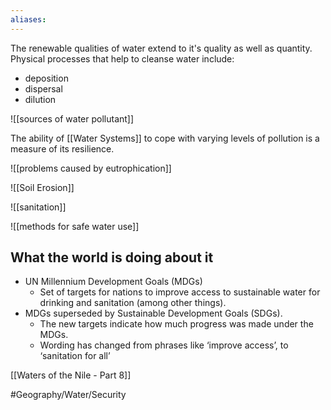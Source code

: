 ```yaml
---
aliases: 
---
```


The renewable qualities of water extend to it's quality as well as quantity. Physical processes that help to cleanse water include:
- deposition
- dispersal
- dilution

![[sources of water pollutant]]

The ability of [[Water Systems]] to cope with varying levels of pollution is a measure of its resilience. 

![[problems caused by eutrophication]]

![[Soil Erosion]]

![[sanitation]]

![[methods for safe water use]]

## What the world is doing about it
- UN Millennium Development Goals (MDGs)
	- Set of targets for nations to improve access to sustainable water for drinking and sanitation (among other things).
- MDGs superseded by Sustainable Development Goals (SDGs).
	- The new targets indicate how much progress was made under the MDGs.
	- Wording has changed from phrases like ‘improve access’, to ‘sanitation for all’

[[Waters of the Nile - Part 8]]


#Geography/Water/Security 
